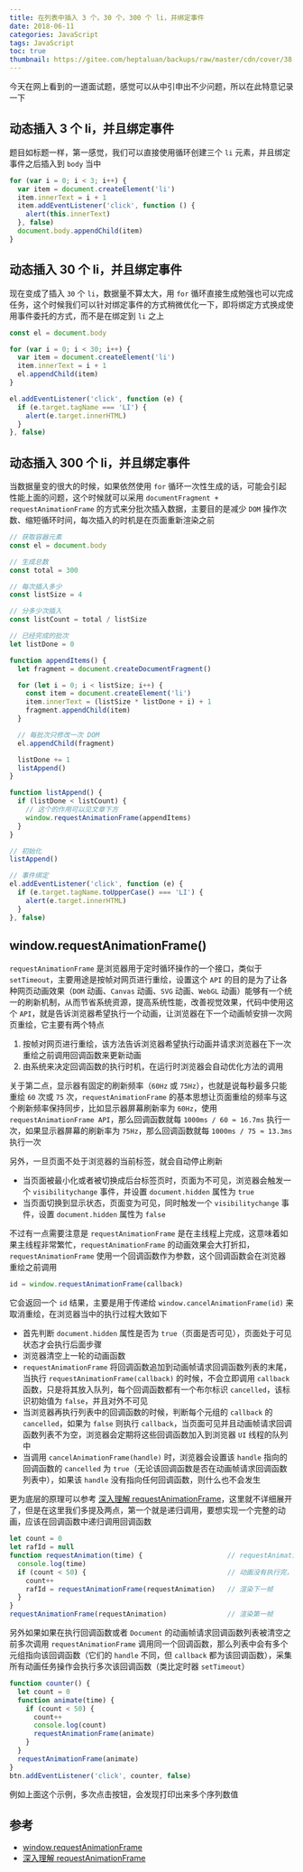 ```yaml
---
title: 在列表中插入 3 个，30 个，300 个 li，并绑定事件
date: 2018-06-11
categories: JavaScript
tags: JavaScript
toc: true
thumbnail: https://gitee.com/heptaluan/backups/raw/master/cdn/cover/38.jpg
---
```


今天在网上看到的一道面试题，感觉可以从中引申出不少问题，所以在此特意记录一下

<!--more-->


## 动态插入 3 个 li，并且绑定事件

题目如标题一样，第一感觉，我们可以直接使用循环创建三个 `li` 元素，并且绑定事件之后插入到 `body` 当中

```js
for (var i = 0; i < 3; i++) {
  var item = document.createElement('li')
  item.innerText = i + 1
  item.addEventListener('click', function () {
    alert(this.innerText)
  }, false)
  document.body.appendChild(item)
}
```

## 动态插入 30 个 li，并且绑定事件

现在变成了插入 `30` 个 `li`，数据量不算太大，用 `for` 循环直接生成勉强也可以完成任务，这个时候我们可以针对绑定事件的方式稍微优化一下，即将绑定方式换成使用事件委托的方式，而不是在绑定到 `li` 之上

```js
const el = document.body

for (var i = 0; i < 30; i++) {
  var item = document.createElement('li')
  item.innerText = i + 1
  el.appendChild(item)
}

el.addEventListener('click', function (e) {
  if (e.target.tagName === 'LI') {
    alert(e.target.innerHTML)
  }
}, false)
```

## 动态插入 300 个 li，并且绑定事件

当数据量变的很大的时候，如果依然使用 `for` 循环一次性生成的话，可能会引起性能上面的问题，这个时候就可以采用 `documentFragment + requestAnimationFrame` 的方式来分批次插入数据，主要目的是减少 `DOM` 操作次数、缩短循环时间，每次插入的时机是在页面重新渲染之前

```js
// 获取容器元素
const el = document.body

// 生成总数
const total = 300

// 每次插入多少
const listSize = 4

// 分多少次插入
const listCount = total / listSize

// 已经完成的批次
let listDone = 0

function appendItems() {
  let fragment = document.createDocumentFragment()

  for (let i = 0; i < listSize; i++) {
    const item = document.createElement('li')
    item.innerText = (listSize * listDone + i) + 1
    fragment.appendChild(item)
  }

  // 每批次只修改一次 DOM
  el.appendChild(fragment)

  listDone += 1
  listAppend()
}

function listAppend() {
  if (listDone < listCount) {
    // 这个的作用可以见文章下方
    window.requestAnimationFrame(appendItems)
  }
}

// 初始化
listAppend()

// 事件绑定
el.addEventListener('click', function (e) {
  if (e.target.tagName.toUpperCase() === 'LI') {
    alert(e.target.innerHTML)
  }
}, false)
```

## window.requestAnimationFrame()

`requestAnimationFrame` 是浏览器用于定时循环操作的一个接口，类似于 `setTimeout`，主要用途是按帧对网页进行重绘，设置这个 `API` 的目的是为了让各种网页动画效果（`DOM` 动画、`Canvas` 动画、`SVG` 动画、`WebGL` 动画）能够有一个统一的刷新机制，从而节省系统资源，提高系统性能，改善视觉效果，代码中使用这个 `API`，就是告诉浏览器希望执行一个动画，让浏览器在下一个动画帧安排一次网页重绘，它主要有两个特点

1. 按帧对网页进行重绘，该方法告诉浏览器希望执行动画并请求浏览器在下一次重绘之前调用回调函数来更新动画
2. 由系统来决定回调函数的执行时机，在运行时浏览器会自动优化方法的调用

关于第二点，显示器有固定的刷新频率（`60Hz` 或 `75Hz`），也就是说每秒最多只能重绘 `60` 次或 `75` 次，`requestAnimationFrame` 的基本思想让页面重绘的频率与这个刷新频率保持同步，比如显示器屏幕刷新率为 `60Hz`，使用 `requestAnimationFrame API`，那么回调函数就每 `1000ms / 60 ≈ 16.7ms` 执行一次，如果显示器屏幕的刷新率为 `75Hz`，那么回调函数就每 `1000ms / 75 ≈ 13.3ms` 执行一次

另外，一旦页面不处于浏览器的当前标签，就会自动停止刷新

* 当页面被最小化或者被切换成后台标签页时，页面为不可见，浏览器会触发一个 `visibilitychange` 事件，并设置 `document.hidden` 属性为 `true`
* 当页面切换到显示状态，页面变为可见，同时触发一个 `visibilitychange` 事件，设置 `document.hidden` 属性为 `false`

不过有一点需要注意是 `requestAnimationFrame` 是在主线程上完成，这意味着如果主线程非常繁忙，`requestAnimationFrame` 的动画效果会大打折扣，`requestAnimationFrame` 使用一个回调函数作为参数，这个回调函数会在浏览器重绘之前调用

```js
id = window.requestAnimationFrame(callback)
```

它会返回一个 `id` 结果，主要是用于传递给 `window.cancelAnimationFrame(id)` 来取消重绘，在浏览器当中的执行过程大致如下

* 首先判断 `document.hidden` 属性是否为 `true`（页面是否可见），页面处于可见状态才会执行后面步骤
* 浏览器清空上一轮的动画函数
* `requestAnimationFrame` 将回调函数追加到动画帧请求回调函数列表的末尾，当执行 `requestAnimationFrame(callback)` 的时候，不会立即调用 `callback` 函数，只是将其放入队列，每个回调函数都有一个布尔标识 `cancelled`，该标识初始值为 `false`，并且对外不可见
* 当浏览器再执行列表中的回调函数的时候，判断每个元组的 `callback` 的 `cancelled`，如果为 `false` 则执行 `callback`，当页面可见并且动画帧请求回调函数列表不为空，浏览器会定期将这些回调函数加入到浏览器 `UI` 线程的队列中
* 当调用 `cancelAnimationFrame(handle)` 时，浏览器会设置该 `handle` 指向的回调函数的 `cancelled` 为 `true`（无论该回调函数是否在动画帧请求回调函数列表中），如果该 `handle` 没有指向任何回调函数，则什么也不会发生

更为底层的原理可以参考 [深入理解 requestAnimationFrame](https://www.cnblogs.com/chaogex/p/3960175.html)，这里就不详细展开了，但是在这里我们多提及两点，第一个就是递归调用，要想实现一个完整的动画，应该在回调函数中递归调用回调函数

```js
let count = 0
let rafId = null
function requestAnimation(time) {                     // requestAnimationFrame 调用该函数时，自动传入的一个时间
  console.log(time)
  if (count < 50) {                                   // 动画没有执行完，则递归渲染
    count++
    rafId = requestAnimationFrame(requestAnimation)   // 渲染下一帧
  }
}
requestAnimationFrame(requestAnimation)               // 渲染第一帧
```

另外如果如果在执行回调函数或者 `Document` 的动画帧请求回调函数列表被清空之前多次调用 `requestAnimationFrame` 调用同一个回调函数，那么列表中会有多个元组指向该回调函数（它们的 `handle` 不同，但 `callback` 都为该回调函数），采集所有动画任务操作会执行多次该回调函数（类比定时器 `setTimeout`）

```js
function counter() {
  let count = 0
  function animate(time) {
    if (count < 50) {
      count++
      console.log(count)
      requestAnimationFrame(animate)
    }
  }
  requestAnimationFrame(animate)
}
btn.addEventListener('click', counter, false)
```

例如上面这个示例，多次点击按钮，会发现打印出来多个序列数值


## 参考

* [window.requestAnimationFrame](https://developer.mozilla.org/zh-CN/docs/Web/API/Window/requestAnimationFrame)
* [深入理解 requestAnimationFrame](https://www.cnblogs.com/chaogex/p/3960175.html)

